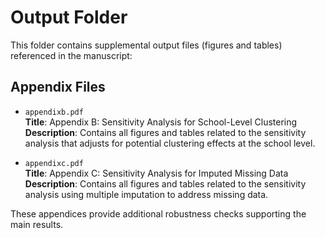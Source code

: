 # Output Folder

This folder contains supplemental output files (figures and tables) referenced in the manuscript:

## Appendix Files

- `appendixb.pdf`  
  **Title**: Appendix B: Sensitivity Analysis for School-Level Clustering  
  **Description**: Contains all figures and tables related to the sensitivity analysis that adjusts for potential clustering effects at the school level.

- `appendixc.pdf`  
  **Title**: Appendix C: Sensitivity Analysis for Imputed Missing Data  
  **Description**: Contains all figures and tables related to the sensitivity analysis using multiple imputation to address missing data.

These appendices provide additional robustness checks supporting the main results.